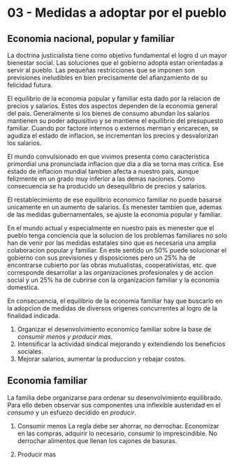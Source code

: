 # 03 - Medidas a adoptar por el pueblo

## Economia nacional, popular y familiar

La doctrina justicialista tiene como objetivo fundamental el logro d un mayor bienestar social. 
Las soluciones que el gobierno adopta estan orientadas a servir al pueblo.
Las pequeñas restricciones que se imponen son previsiones ineludibles en bien precisamente del afianzamiento de su felicidad futura.

El equilibrio de la economia popular y familiar esta dado por la relacion de precios y salarios.
Estos dos aspectos dependen de la economia general del pais.
Generalmente si los bienes de consumo abundan los salarios mantienen su poder adquisitivo y se mantiene el equilibrio del presupuesto familiar.
Cuando por factore internos o externos merman y encarecen, se agudiza el estado de inflacion, se incrementan los precios y desvalorizan los salarios.

El mundo convulsionado en que vivimos presenta como caracteristica primordial una pronunciada inflacion que dia a dia se torna mas critica.
Ese estado de inflacion mundial tambien afecta a nuestro pais, aunque felizmente en un grado muy inferior a las demas naciones.
Como consecuencia se ha producido un desequilibrio de precios y salarios.

El restablecimiento de ese equilibrio economico familiar no puede basarse unicamente en un aumento de salarios.
Es menester tambien que, ademas de las medidas gubernamentales, se ajuste la economia popular y familiar.

En el mundo actual y especialmente en nuestro pais es menester que el pueblo tenga conciencia que la solucion de los problemas familiares no solo han 
de venir por las medidas estatales sino que es necesaria una amplia colaboracion popular y familiar. En este sentido un 50% puede solucionar el gobierno
con sus previsiones y disposiciones pero un 25% ha de encontrarse cubierto por las obras mutualistas, cooperativistas, etc. que corresponde desarrollar
a las organizaciones profesionales y de accion social y un 25% ha de cubrirse con la organizacion familiar y la economia domestica.

En consecuencia, el equilibrio de la economia familiar hay que buscarlo en la adopcion de medidas de diversos origenes concurrentes al logro de la 
finalidad indicada.

1. Organizar el desenvolvimiento economico familiar sobre la base de *consumir menos y producir mas*.
2. Intensificar la actividad sindical mejorando y extendiendo los beneficios sociales.
3. Mejorar salarios, aumentar la produccion y rebajar costos.

## Economia familiar

La familia debe organizarse para ordenar su desenvolvimiento equilibrado. Para ello deben observar sus componentes una inflexible austeridad en el *consumo*
y un esfuezo decidido en *producir*.

1. Consumir menos
   La regla debe ser ahorrar, no derrochar.
   Economizar en las compras, adquirir lo necesario, consumir lo imprescindible.
   No derrochar alimentos que llenan los cajones de basuras.

3. Producir mas   
